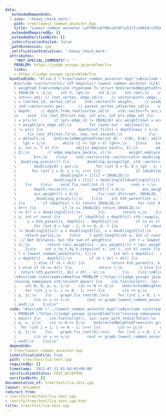 ```yaml
---
data:
  _extendedDependsOn:
  - icon: ':heavy_check_mark:'
    path: tree/lowest_common_ancestor.hpp
    title: "Lowest common ancestor \uFF08\u6700\u5C0F\u5171\u901A\u7956\u5148\uFF09"
  _extendedRequiredBy: []
  _extendedVerifiedWith: []
  _isVerificationFailed: false
  _pathExtension: cpp
  _verificationStatusIcon: ':heavy_check_mark:'
  attributes:
    '*NOT_SPECIAL_COMMENTS*': ''
    PROBLEM: https://judge.yosupo.jp/problem/lca
    links:
    - https://judge.yosupo.jp/problem/lca
  bundledCode: "#line 2 \"tree/lowest_common_ancestor.hpp\"\n#include <utility>\n\
    #include <vector>\n\n// CUT begin\n// lowest common ancestor (LCA) for undirected\
    \ weighted tree\ntemplate <typename T> struct UndirectedWeightedTree {\n    int\
    \ INVALID = -1;\n    int V, lgV;\n    int E;\n    int root;\n    std::vector<std::vector<std::pair<int,\
    \ int>>> adj; // (nxt_vertex, edge_id)\n    // vector<pint> edge; // edges[edge_id]\
    \ = (vertex_id, vertex_id)\n    std::vector<T> weight;     // w[edge_id]\n   \
    \ std::vector<int> par;      // parent_vertex_id[vertex_id]\n    std::vector<int>\
    \ depth;    // depth_from_root[vertex_id]\n    std::vector<T> acc_weight; // w_sum_from_root[vertex_id]\n\
    \n    void _fix_root_dfs(int now, int prv, int prv_edge_id) {\n        par[now]\
    \ = prv;\n        if (prv_edge_id != INVALID) acc_weight[now] = acc_weight[prv]\
    \ + weight[prv_edge_id];\n        for (auto nxt : adj[now])\n            if (nxt.first\
    \ != prv) {\n                depth[nxt.first] = depth[now] + 1;\n            \
    \    _fix_root_dfs(nxt.first, now, nxt.second);\n            }\n    }\n\n    UndirectedWeightedTree()\
    \ = default;\n    UndirectedWeightedTree(int N) : V(N), E(0), adj(N) {\n     \
    \   lgV = 1;\n        while (1 << lgV < V) lgV++;\n    }\n\n    void add_edge(int\
    \ u, int v, T w) {\n        adj[u].emplace_back(v, E);\n        adj[v].emplace_back(u,\
    \ E);\n        // edge.emplace_back(u, v);\n        weight.emplace_back(w);\n\
    \        E++;\n    }\n\n    std::vector<std::vector<int>> doubling;\n    void\
    \ _doubling_precalc() {\n        doubling.assign(lgV, std::vector<int>(V));\n\
    \        doubling[0] = par;\n        for (int d = 0; d < lgV - 1; d++)\n     \
    \       for (int i = 0; i < V; i++) {\n                if (doubling[d][i] == INVALID)\n\
    \                    doubling[d + 1][i] = INVALID;\n                else\n   \
    \                 doubling[d + 1][i] = doubling[d][doubling[d][i]];\n        \
    \    }\n    }\n\n    void fix_root(int r) {\n        root = r;\n        par.resize(V);\n\
    \        depth.resize(V);\n        depth[r] = 0;\n        acc_weight.resize(V);\n\
    \        acc_weight[r] = 0;\n        _fix_root_dfs(root, INVALID, INVALID);\n\
    \        _doubling_precalc();\n    }\n\n    int kth_parent(int x, int k) const\
    \ {\n        if (depth[x] < k) return INVALID;\n        for (int d = 0; d < lgV;\
    \ d++) {\n            if (x == INVALID) return INVALID;\n            if (k & (1\
    \ << d)) x = doubling[d][x];\n        }\n        return x;\n    }\n\n    int lowest_common_ancestor(int\
    \ u, int v) const {\n        if (depth[u] > depth[v]) std::swap(u, v);\n\n   \
    \     v = kth_parent(v, depth[v] - depth[u]);\n        if (u == v) return u;\n\
    \        for (int d = lgV - 1; d >= 0; d--) {\n            if (doubling[d][u]\
    \ != doubling[d][v]) u = doubling[d][u], v = doubling[d][v];\n        }\n    \
    \    return par[u];\n    }\n\n    T path_length(int u, int v) const {\n      \
    \  // Not distance, but the sum of weights\n        int r = lowest_common_ancestor(u,\
    \ v);\n        return (acc_weight[u] - acc_weight[r]) + (acc_weight[v] - acc_weight[r]);\n\
    \    }\n\n    int s_to_t_by_k_steps(int s, int t, int k) const {\n        int\
    \ l = lowest_common_ancestor(s, t);\n        int dsl = depth[s] - depth[l], dtl\
    \ = depth[t] - depth[l];\n        if (k > dsl + dtl) {\n            return INVALID;\n\
    \        } else if (k < dsl) {\n            return kth_parent(s, k);\n       \
    \ } else if (k == dsl) {\n            return l;\n        } else {\n          \
    \  return kth_parent(t, dsl + dtl - k);\n        }\n    }\n};\n#line 2 \"tree/test/lca.test.cpp\"\
    \n#include <iostream>\n#define PROBLEM \"https://judge.yosupo.jp/problem/lca\"\
    \nusing namespace std;\n\nint main() {\n    cin.tie(nullptr), ios::sync_with_stdio(false);\n\
    \    int N, Q, p, u, v;\n    cin >> N >> Q;\n    UndirectedWeightedTree<int> graph(N);\n\
    \    for (int i = 1; i <= N - 1; i++) {\n        cin >> p;\n        graph.add_edge(i,\
    \ p, 1);\n    }\n    graph.fix_root(0);\n\n    for (int i = 0; i < Q; i++) {\n\
    \        cin >> u >> v;\n        cout << graph.lowest_common_ancestor(u, v) <<\
    \ endl;\n    }\n}\n"
  code: "#include \"../lowest_common_ancestor.hpp\"\n#include <iostream>\n#define\
    \ PROBLEM \"https://judge.yosupo.jp/problem/lca\"\nusing namespace std;\n\nint\
    \ main() {\n    cin.tie(nullptr), ios::sync_with_stdio(false);\n    int N, Q,\
    \ p, u, v;\n    cin >> N >> Q;\n    UndirectedWeightedTree<int> graph(N);\n  \
    \  for (int i = 1; i <= N - 1; i++) {\n        cin >> p;\n        graph.add_edge(i,\
    \ p, 1);\n    }\n    graph.fix_root(0);\n\n    for (int i = 0; i < Q; i++) {\n\
    \        cin >> u >> v;\n        cout << graph.lowest_common_ancestor(u, v) <<\
    \ endl;\n    }\n}\n"
  dependsOn:
  - tree/lowest_common_ancestor.hpp
  isVerificationFile: true
  path: tree/test/lca.test.cpp
  requiredBy: []
  timestamp: '2022-07-31 01:04:01+09:00'
  verificationStatus: TEST_ACCEPTED
  verifiedWith: []
documentation_of: tree/test/lca.test.cpp
layout: document
redirect_from:
- /verify/tree/test/lca.test.cpp
- /verify/tree/test/lca.test.cpp.html
title: tree/test/lca.test.cpp
---
```


